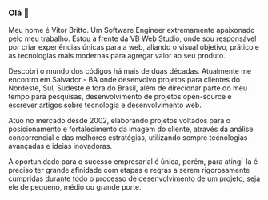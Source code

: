### Olá 👋

Meu nome é Vitor Britto. Um Software Engineer extremamente apaixonado pelo meu trabalho. Estou à frente da VB Web Studio, onde sou responsável por criar experiências únicas para a web, aliando o visual objetivo, prático e as tecnologias mais modernas para agregar valor ao seu produto.

Descobri o mundo dos códigos há mais de duas décadas. Atualmente me encontro em Salvador - BA onde desenvolvo projetos para clientes do Nordeste, Sul, Sudeste e fora do Brasil, além de direcionar parte do meu tempo para pesquisas, desenvolvimento de projetos open-source e escrever artigos sobre tecnologia e desenvolvimento web.

Atuo no mercado desde 2002, elaborando projetos voltados para o posicionamento e fortalecimento da imagem do cliente, através da análise concorrencial e das melhores estratégias, utilizando sempre tecnologias avançadas e ideias inovadoras.

A oportunidade para o sucesso empresarial é única, porém, para atingí-la é preciso ter grande afinidade com etapas e regras a serem rigorosamente cumpridas durante todo o processo de desenvolvimento de um projeto, seja ele de pequeno, médio ou grande porte.
